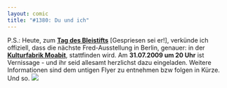 ```yaml
---
layout: comic
title: "#1380: Du und ich"
---
```


P.S.:
Heute, zum <a href="http://www.fonflatter.de/kalender"><strong>Tag des Bleistifts</strong></a> [Gespriesen sei er!], verkünde ich offiziell, dass die nächste Fred-Ausstellung in Berlin, genauer: in der <a href="http://www.kulturfabrik-moabit.de/"><strong>Kulturfabrik Moabit</strong></a>, stattfinden wird. Am <strong>31.07.2009 um 20 Uhr</strong> ist Vernissage - und ihr seid allesamt herzlichst dazu eingeladen. 
Weitere Informationen sind dem untigen Flyer zu entnehmen bzw folgen in Kürze. Und so.
<a href="http://www.fonflatter.de/bilder/ausstellung4/ausstellung_berlin.png"><img src="http://www.fonflatter.de/bilder/ausstellung4/ausstellung_berlin_s.png"></a>
